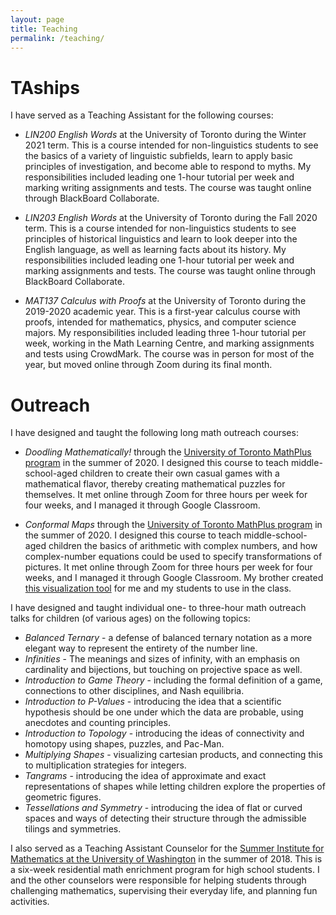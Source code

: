```yaml
---
layout: page
title: Teaching
permalink: /teaching/
---
```


# TAships

I have served as a Teaching Assistant for the following courses:

- _LIN200 English Words_ at the University of Toronto during the Winter 2021 term. This is a course intended for non-linguistics students to see the basics of a variety of linguistic subfields, learn to apply basic principles of investigation, and become able to respond to myths. My responsibilities included leading one 1-hour tutorial per week and marking writing assignments and tests. The course was taught online through BlackBoard Collaborate.

- _LIN203 English Words_ at the University of Toronto during the Fall 2020 term. This is a course intended for non-linguistics students to see principles of historical linguistics and learn to look deeper into the English language, as well as learning facts about its history. My responsibilities included leading one 1-hour tutorial per week and marking assignments and tests. The course was taught online through BlackBoard Collaborate.

- _MAT137 Calculus with Proofs_ at the University of Toronto during the 2019-2020 academic year. This is a first-year calculus course with proofs, intended for mathematics, physics, and computer science majors. My responsibilities included leading three 1-hour tutorial per week, working in the Math Learning Centre, and marking assignments and tests using CrowdMark. The course was in person for most of the year, but moved online through Zoom during its final month.

# Outreach

I have designed and taught the following long math outreach courses:

- _Doodling Mathematically!_ through the [University of Toronto MathPlus program](https://mathplus.math.utoronto.ca/) in the summer of 2020. I designed this course to teach middle-school-aged children to create their own casual games with a mathematical flavor, thereby creating mathematical puzzles for themselves. It met online through Zoom for three hours per week for four weeks, and I managed it through Google Classroom.

- _Conformal Maps_ through the [University of Toronto MathPlus program](https://mathplus.math.utoronto.ca/) in the summer of 2020. I designed this course to teach middle-school-aged children the basics of arithmetic with complex numbers, and how complex-number equations could be used to specify transformations of pictures. It met online through Zoom for three hours per week for four weeks, and I managed it through Google Classroom. My brother created [this visualization tool](https://aldenbradford.com/ConformalMapViewer/) for me and my students to use in the class.

I have designed and taught individual one- to three-hour math outreach talks for children (of various ages) on the following topics:
- _Balanced Ternary_ - a defense of balanced ternary notation as a more elegant way to represent the entirety of the number line.
- _Infinities_ - The meanings and sizes of infinity, with an emphasis on cardinality and bijections, but touching on projective space as well.
- _Introduction to Game Theory_ - including the formal definition of a game, connections to other disciplines, and Nash equilibria.
- _Introduction to P-Values_ - introducing the idea that a scientific hypothesis should be one under which the data are probable, using anecdotes and counting principles.
- _Introduction to Topology_ - introducing the ideas of connectivity and homotopy using shapes, puzzles, and Pac-Man.
- _Multiplying Shapes_ - visualizing cartesian products, and connecting this to multiplication strategies for integers.
- _Tangrams_ - introducing the idea of approximate and exact representations of shapes while letting children explore the properties of geometric figures.
- _Tessellations and Symmetry_ - introducing the idea of flat or curved spaces and ways of detecting their structure through the admissible tilings and symmetries.

I also served as a Teaching Assistant Counselor for the [Summer Institute for Mathematics at the University of Washington](http://www.simuw.net/) in the summer of 2018. This is a six-week residential math enrichment program for high school students. I and the other counselors were responsible for helping students through challenging mathematics, supervising their everyday life, and planning fun activities.

